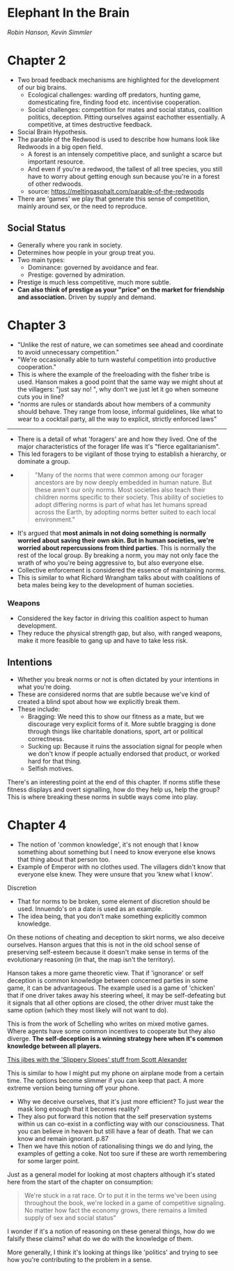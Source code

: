 # Elephant In the Brain

_Robin Hanson, Kevin Simmler_

# Chapter 2

* Two broad feedback mechanisms are highlighted for the development of our big brains.
    * Ecological challenges: warding off predators, hunting game, domesticating fire, finding food etc. incentivise
      cooperation. 
    * Social challenges: competition for mates and social status, coalition politics, deception. Pitting ourselves
      against eachother essentially. A competitive, at times destructive feedback. 
* Social Brain Hypothesis.
* The parable of the Redwood is used to describe how humans look like Redwoods in a big open field.
    * A forest is an intensely competitive place, and sunlight a scarce but important resource.
    * And even if you're a redwood, the tallest of all tree species, you still have to worry about getting enough sun
      because you're in a forest of other redwoods.
    * source: https://meltingasphalt.com/parable-of-the-redwoods
* There are 'games' we play that generate this sense of competition, mainly around sex, or the need to reproduce. 

## Social Status

* Generally where you rank in society. 
* Determines how people in your group treat you.
* Two main types: 
    * Dominance: governed by avoidance and fear.
    * Prestige: governed by admiration.
* Prestige is much less competitive, much more subtle.
* **Can also think of prestige as your "price" on the market for friendship and association.** Driven by
  supply and demand.

# Chapter 3

* "Unlike the rest of nature, we can sometimes see ahead and coordinate to avoid unnecessary competition."
* "We're occasionally able to turn wasteful competition into productive cooperation."
* This is where the example of the freeloading with the fisher tribe is used. Hanson makes a good point that the same
  way we might shout at the villagers: "just say no! ", why don't we just let it go when someone cuts you in line? 
* "_norms_ are rules or standards about how members of a community should behave. They range from loose, informal
  guidelines, like what to wear to a cocktail party, all the way to explicit, strictly enforced laws"

---

* There is a detail  of what 'foragers' are and how they lived. One of the major characteristics of the forager life was
  it's "fierce egalitarianism". 
* This led foragers to be vigilant of those trying to establish a hierarchy, or dominate a group.
* > "Many of the norms that were common among our forager ancestors are by now deeply embedded in human nature. But these
  aren't our only norms. Most societies also teach their children norms specific to their society. This ability of
  societies to adopt differing norms is part of what has let humans spread across the Earth, by adopting norms better
  suited to each local environment."
* It's argued that **most animals in not doing something is normally worried about saving their own skin. But in human
  societies, we're worried about repercussions from third parties**. This is normally the rest of the local group. By
  breaking a norm, you may not only face the wrath of who you're being aggressive to, but also everyone else.
* Collective enforcement is considered the essence of maintaining norms.
* This is similar to what Richard Wrangham talks about with coalitions of beta males being key to the development of
  human societies.

### Weapons

* Considered the key factor in driving this coalition aspect to human development.
* They reduce the physical strength gap, but also, with ranged weapons, make it more feasible to gang up and have to
  take less risk.

## Intentions

* Whether you break norms or not is often dictated by your intentions in what you're doing.
* These are considered norms that are subtle because we've kind of created a blind spot about how we explicitly break
  them.
* These include:
    * Bragging: We need this to show our fitness as a mate, but we discourage very explicit forms of it. More subtle
      bragging is done through things like charitable donations, sport, art or political correctness.
    * Sucking up: Because it ruins the association signal for people when we don't know if people actually endorsed that
      product, or worked hard for that thing.
    * Selfish motives.

There's an interesting point at the end of this chapter. If norms stifle these fitness displays and overt signalling,
how do they help us, help the group? This is where breaking these norms in subtle ways come into play.

# Chapter 4

* The notion of 'common knowledge', it's not enough that I know something about something but I need to know everyone
  else knows that thing about that person too.
* Example of Emperor with no clothes used. The villagers didn't know that everyone else knew. They were unsure that you
  'knew what I know'.
  
Discretion

* That for norms to be broken, some element of discretion should be used. Innuendo's on a date is used as an example. 
* The idea being, that you don't make something explicitly common knowledge.

On these notions of cheating and deception to skirt norms, we also deceive ourselves. Hanson argues that this is not in
the old school sense of preserving self-esteem because it doesn't make sense in terms of the evolutionary reasoning (in
that, the map isn't the territory). 

Hanson takes a more game theoretic view. That if 'ignorance' or self deception is common knowledge between concerned
parties in some game, it can be advantageous. The example used is a game of 'chicken' that if one driver takes away his
steering wheel, it may be self-defeating but it signals that all other options are closed, the other driver must take
the same option (which they most likely will not want to do).

This is from the work of Schelling who writes on mixed motive games. Where agents have some common incentives to
cooperate but they also diverge. **The self-deception is a winning strategy here when it's common knowledge between all
players.**

[This jibes with the 'Slippery Slopes' stuff from Scott Alexander](../research/rationality)

This is similar to how I might put my phone on airplane mode from a certain time. The options become slimmer if you can
keep that pact. A more extreme version being turning off your phone.

* Why we deceive ourselves, that it's just more efficient? To just wear the mask long enough that it becomes reality?
* They also put forward this notion that the self preservation systems within us can co-exist in a conflicting way with
  our consciousness. That you can believe in heaven but still have a fear of death. That we can know and remain
  ignorant. p.87
* Then we have this notion of rationalising things we do and lying, the examples of getting a coke. Not too sure if
  these are worth remembering for some larger point.

Just as a general model for looking at most chapters although it's stated here from the start of the chapter on
consumption:

> We're stuck in a rat race. Or to put it in the terms we've been using throughout the book, we're locked in a game of
competitive signaling. No matter how fact the economy grows, there remains a limited supply of sex and social status"

I wonder if it's a notion of reasoning on these general things, how do we falsify these claims? what do we do with the
knowledge of them.

More generally, I think it's looking at things like 'politics' and trying to see how you're contributing to the problem
in a sense.
